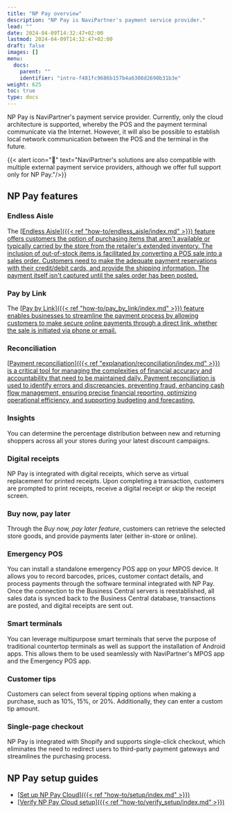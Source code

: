 ```yaml
---
title: "NP Pay overview"
description: "NP Pay is NaviPartner's payment service provider."
lead: ""
date: 2024-04-09T14:32:47+02:00
lastmod: 2024-04-09T14:32:47+02:00
draft: false
images: []
menu:
  docs:
    parent: ""
    identifier: "intro-f481fc9686b157b4a6308d2690b31b3e"
weight: 625
toc: true
type: docs
---
```


NP Pay is NaviPartner's payment service provider. Currently, only the cloud architecture is supported, whereby the POS and the payment terminal communicate via the Internet. However, it will also be possible to establish local network communication between the POS and the terminal in the future. 

  {{< alert icon="📝" text="NaviPartner's solutions are also compatible with multiple external payment service providers, although we offer full support only for NP Pay."/>}}

## NP Pay features

### Endless Aisle

The [<ins>Endless Aisle<ins>]({{< ref "how-to/endless_aisle/index.md" >}}) feature offers customers the option of purchasing items that aren't available or typically carried by the store from the retailer's extended inventory. The inclusion of out-of-stock items is facilitated by converting a POS sale into a sales order. Customers need to make the adequate payment reservations with their credit/debit cards, and provide the shipping information. The payment itself isn't captured until the sales order has been posted. 

### Pay by Link

The [<ins>Pay by Link<ins>]({{< ref "how-to/pay_by_link/index.md" >}}) feature enables businesses to streamline the payment process by allowing customers to make secure online payments through a direct link, whether the sale is initiated via phone or email. 

### Reconciliation

[<ins>Payment reconciliation<ins>]({{< ref "explanation/reconciliation/index.md" >}}) is a critical tool for managing the complexities of financial accuracy and accountability that need to be maintained daily. Payment reconciliation is used to identify errors and discrepancies, preventing fraud, enhancing cash flow management, ensuring precise financial reporting, optimizing operational efficiency, and supporting budgeting and forecasting. 

### Insights

You can determine the percentage distribution between new and returning shoppers across all your stores during your latest discount campaigns.

### Digital receipts

NP Pay is integrated with digital receipts, which serve as virtual replacement for printed receipts. Upon completing a transaction, customers are prompted to print receipts, receive a digital receipt or skip the receipt screen. 

### Buy now, pay later

Through the *Buy now, pay later feature*, customers can retrieve the selected store goods, and provide payments later (either in-store or online). 

### Emergency POS

You can install a standalone emergency POS app on your MPOS device. It allows you to record barcodes, prices, customer contact details, and process payments through the software terminal integrated with NP Pay. Once the connection to the Business Central servers is reestablished, all sales data is synced back to the Business Central database, transactions are posted, and digital receipts are sent out. 

### Smart terminals

You can leverage multipurpose smart terminals that serve the purpose of traditional countertop terminals as well as support the installation of Android apps. This allows them to be used seamlessly with NaviPartner's MPOS app and the Emergency POS app. 

### Customer tips

Customers can select from several tipping options when making a purchase, such as 10%, 15%, or 20%. Additionally, they can enter a custom tip amount. 

### Single-page checkout

NP Pay is integrated with Shopify and supports single-click checkout, which eliminates the need to redirect users to third-party payment gateways and streamlines the purchasing process. 

## NP Pay setup guides

- [<ins>Set up NP Pay Cloud<ins>]({{< ref "how-to/setup/index.md" >}})
- [<ins>Verify NP Pay Cloud setup<ins>]({{< ref "how-to/verify_setup/index.md" >}})

